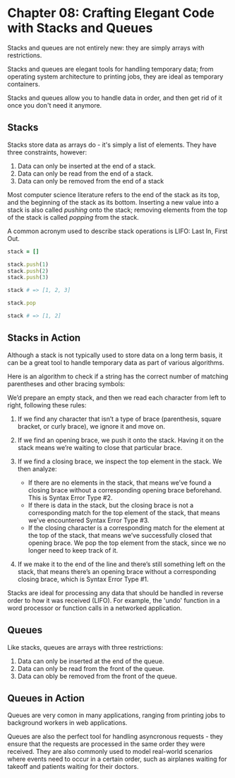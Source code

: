 # Chapter 08: Crafting Elegant Code with Stacks and Queues

Stacks and queues are not entirely new: they are simply arrays with restrictions.

Stacks and queues are elegant tools for handling temporary data; from operating system architecture to printing jobs, they are ideal as temporary containers.

Stacks and queues allow you to handle data in order, and then get rid of it once you don't need it anymore.

## Stacks

Stacks store data as arrays do - it's simply a list of elements. They have three constraints, however:

1. Data can only be inserted at the end of a stack.
2. Data can only be read from the end of a stack.
3. Data can only be removed from the end of a stack

Most computer science literature refers to the end of the stack as its top, and the beginning of the stack as its bottom. Inserting a new value into a stack is also called _pushing_ onto the stack; removing elements from the top of the stack is called _popping_ from the stack.

A common acronym used to describe stack operations is LIFO: Last In, First Out.

```ruby
stack = []

stack.push(1)
stack.push(2)
stack.push(3)

stack # => [1, 2, 3]

stack.pop

stack # => [1, 2]
```

## Stacks in Action

Although a stack is not typically used to store data on a long term basis, it can be a great tool to handle temporary data as part of various algorithms.

Here is an algorithm to check if a string has the correct number of matching parentheses and other bracing symbols:

We’d prepare an empty stack, and then we read each character from left to right, following these rules:

1. If we find any character that isn’t a type of brace (parenthesis, square bracket, or curly brace), we ignore it and move on.

2. If we find an opening brace, we push it onto the stack. Having it on the stack means we’re waiting to close that particular brace.

3. If we find a closing brace, we inspect the top element in the stack. We then analyze:
    - If there are no elements in the stack, that means we’ve found a closing brace without a corresponding opening brace beforehand. This is Syntax Error Type #2.
    - If there is data in the stack, but the closing brace is not a corresponding match for the top element of the stack, that means we’ve encountered Syntax Error Type #3.
    - If the closing character is a corresponding match for the element at the top of the stack, that means we’ve successfully closed that opening brace. We pop the top element from the stack, since we no longer need to keep track of it.
    
4. If we make it to the end of the line and there’s still something left on the stack, that means there’s an opening brace without a corresponding closing brace, which is Syntax Error Type #1.

Stacks are ideal for processing any data that should be handled in reverse order to how it was received (LIFO). For example, the 'undo' function in a word processor or function calls in a networked application.

## Queues

Like stacks, queues are arrays with three restrictions:

1. Data can only be inserted at the end of the queue.
2. Data can only be read from the front of the queue.
3. Data can obly be removed from the front of the queue.

## Queues in Action

Queues are very comon in many applications, ranging from printing jobs to background workers in web applications.

Queues are also the perfect tool for handling asyncronous requests - they ensure that the requests are processed in the same order they were received. They are also commonly used to model real-world scenarios where events need to occur in a certain order, such as airplanes waiting for takeoff and patients waiting for their doctors.

